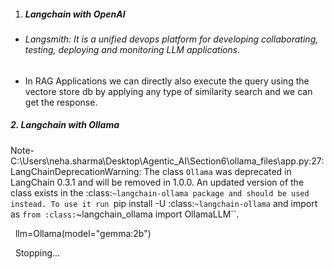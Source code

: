1. ##### Langchain with OpenAI





* ###### Langsmith: It is a unified devops platform for developing collaborating, testing, deploying and monitoring LLM applications.
* In RAG Applications we can directly also execute the query using the vectore store db by applying any type of similarity search and we can get the response.





##### 2\. Langchain with Ollama



Note- C:\\Users\\neha.sharma\\Desktop\\Agentic\_AI\\Section6\\ollama\_files\\app.py:27: LangChainDeprecationWarning: The class `Ollama` was deprecated in LangChain 0.3.1 and will be removed in 1.0.0. An updated version of the class exists in the :class:`~langchain-ollama package and should be used instead. To use it run `pip install -U :class:`~langchain-ollama` and import as `from :class:`~langchain\_ollama import OllamaLLM``.

&nbsp; llm=Ollama(model="gemma:2b")

&nbsp; Stopping...

